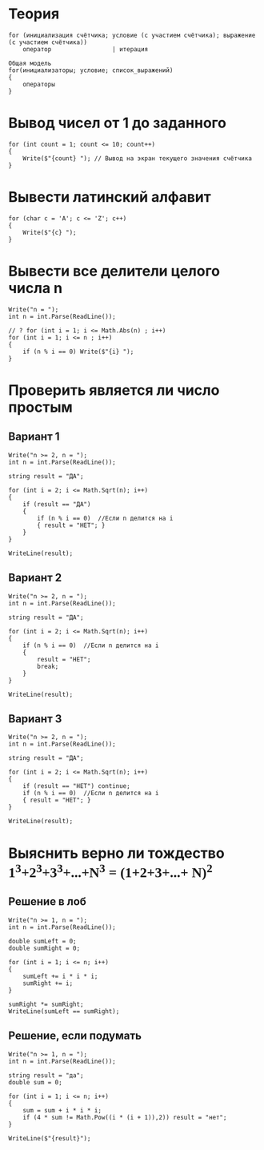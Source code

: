 Теория
===
```
for (инициализация счётчика; условие (с участием счётчика); выражение (с участием счётчика))
    оператор                 | итерация

Общая модель
for(инициализаторы; условие; список_выражений) 
{
    операторы
}
```
Вывод чисел от 1 до заданного
===
```
for (int count = 1; count <= 10; count++)
{
    Write($"{count} "); // Вывод на экран текущего значения счётчика
}
```

Вывести латинский алфавит
===
```
for (char c = 'A'; c <= 'Z'; c++)
{
    Write($"{c} ");
}
```
Вывести все делители целого числа n
===

```
Write("n = ");
int n = int.Parse(ReadLine());

// ? for (int i = 1; i <= Math.Abs(n) ; i++)
for (int i = 1; i <= n ; i++)
{
    if (n % i == 0) Write($"{i} ");
}
```

Проверить является ли число простым
===

Вариант 1
---
```
Write("n >= 2, n = ");
int n = int.Parse(ReadLine());

string result = "ДА";

for (int i = 2; i <= Math.Sqrt(n); i++)
{
    if (result == "ДА")
    {
        if (n % i == 0)  //Если n делится на i
        { result = "НЕТ"; }
    }
}

WriteLine(result);
```

Вариант 2
---
```
Write("n >= 2, n = ");
int n = int.Parse(ReadLine());

string result = "ДА";

for (int i = 2; i <= Math.Sqrt(n); i++)
{
    if (n % i == 0)  //Если n делится на i
    {
        result = "НЕТ";
        break;
    }
}

WriteLine(result);
```

Вариант 3
---
```
Write("n >= 2, n = ");
int n = int.Parse(ReadLine());

string result = "ДА";

for (int i = 2; i <= Math.Sqrt(n); i++)
{
    if (result == "НЕТ") continue;
    if (n % i == 0)  //Если n делится на i
    { result = "НЕТ"; }
}

WriteLine(result);
```
Выяснить верно ли тождество <br>
<text style="font-family:Consolas;">
1<sup>3</sup>+2<sup>3</sup>+3<sup>3</sup>+...+N<sup>3</sup> = (1+2+3+...+ N)<sup>2</sup> 
</text>
===
Решение в лоб 
-------------------------------
```
Write("n >= 1, n = ");
int n = int.Parse(ReadLine());

double sumLeft = 0;
double sumRight = 0;

for (int i = 1; i <= n; i++)
{
    sumLeft += i * i * i; 
    sumRight += i; 
}

sumRight *= sumRight;
WriteLine(sumLeft == sumRight);
```
Решение, если подумать
-------------------------------
```
Write("n >= 1, n = ");
int n = int.Parse(ReadLine());

string result = "да";
double sum = 0;

for (int i = 1; i <= n; i++)
{
    sum = sum + i * i * i;
    if (4 * sum != Math.Pow((i * (i + 1)),2)) result = "нет"; 
}

WriteLine($"{result}");
```